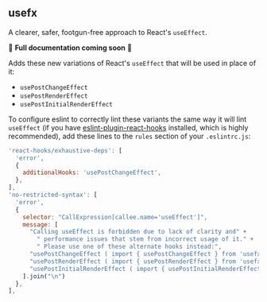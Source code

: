 usefx
-----

A clearer, safer, footgun-free approach to React's `useEffect`.

🚧 **Full documentation coming soon** 🚧

Adds these new variations of React's `useEffect` that will be used in place of it:
- `usePostChangeEffect`
- `usePostRenderEffect`
- `usePostInitialRenderEffect`

To configure eslint to correctly lint these variants the same way it will lint `useEffect` (if you have [eslint-plugin-react-hooks](https://www.npmjs.com/package/eslint-plugin-react-hooks) installed, which is highly recommended), add these lines to the `rules` section of your `.eslintrc.js`:
```javascript
'react-hooks/exhaustive-deps': [
  'error',
  {
    additionalHooks: 'usePostChangeEffect',
  },
],
'no-restricted-syntax': [
  'error',
  {
    selector: "CallExpression[callee.name='useEffect']",
    message: [
      "Calling useEffect is forbidden due to lack of clarity and" +
        " performance issues that stem from incorrect usage of it." +
        " Please use one of these alternate hooks instead:",
      "usePostChangeEffect ( import { usePostChangeEffect } from 'usefx' )",
      "usePostRenderEffect ( import { usePostRenderEffect } from 'usefx' )",
      "usePostInitialRenderEffect ( import { usePostInitialRenderEffect } from 'usefx' )",
    ].join("\n")
  },
],
```
